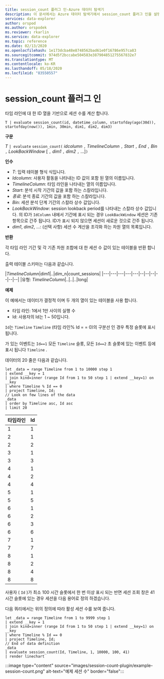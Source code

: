 ```yaml
---
title: session_count 플러그 인-Azure 데이터 탐색기
description: 이 문서에서는 Azure 데이터 탐색기에서 session_count 플러그 인을 설명 합니다.
services: data-explorer
author: orspod
ms.author: orspodek
ms.reviewer: rkarlin
ms.service: data-explorer
ms.topic: reference
ms.date: 02/13/2020
ms.openlocfilehash: 1e173dcba48e8748562bad61e0f16786e957ca83
ms.sourcegitcommit: 974d5f2bccabe504583e387904851275567832e7
ms.translationtype: MT
ms.contentlocale: ko-KR
ms.lasthandoff: 05/18/2020
ms.locfileid: "83550557"
---
```

# <a name="session_count-plugin"></a>session_count 플러그 인

타임 라인에 대 한 ID 열을 기반으로 세션 수를 계산 합니다.

```kusto
T | evaluate session_count(id, datetime_column, startofday(ago(30d)), startofday(now()), 1min, 30min, dim1, dim2, dim3)
```

**구문**

*T* `| evaluate` `session_count(` *idcolumn* `,` *TimelineColumn* `,` *Start* `,` *End* `,` *Bin* `,` *LookBackWindow* [ `,` *dim1* `,` *dim2* `,` ...]`)`

**인수**

* *T*: 입력 테이블 형식 식입니다.
* *Idcolumn*: 사용자 활동을 나타내는 ID 값이 포함 된 열의 이름입니다. 
* *TimelineColumn*: 타임 라인을 나타내는 열의 이름입니다.
* *Start*: 분석 시작 기간의 값을 포함 하는 스칼라입니다.
* *종료*: 분석 종료 기간의 값을 포함 하는 스칼라입니다.
* *Bin*: 세션 분석 단계 기간의 스칼라 상수 값입니다.
* *LookBackWindow*: session lookback period를 나타내는 스칼라 상수 값입니다. 의 ID가 `IdColumn` 내에서 기간에 표시 되는 경우 `LookBackWindow` 세션은 기존 항목으로 간주 됩니다. ID가 표시 되지 않으면 세션이 새로운 것으로 간주 됩니다.
* *dim1*, *dim2*, ...: (선택 사항) 세션 수 계산을 조각화 하는 차원 열의 목록입니다.

**반환**

각 타임 라인 기간 및 각 기존 차원 조합에 대 한 세션 수 값이 있는 테이블을 반환 합니다.

출력 테이블 스키마는 다음과 같습니다.

|*TimelineColumn*|dim1|..|dim_n|count_sessions|
|---|---|---|---|---|--|--|--|--|--|--|
|유형: *TimelineColumn*|..|..|..|long|


**예제**

이 예에서는 데이터가 결정적 이며 두 개의 열이 있는 테이블을 사용 합니다.
- 타임 라인: 1에서 1만 사이의 실행 수
- Id: 사용자의 Id는 1 ~ 50입니다.

`Id`는 `Timeline` `Timeline` (타임 라인% Id = = 0)의 구분선 인 경우 특정 슬롯에 표시 됩니다.

가 있는 이벤트는 `Id==1` 모든 `Timeline` 슬롯, 모든 `Id==2` 초 슬롯에 있는 이벤트 등에 표시 됩니다 `Timeline` .

데이터의 20 줄은 다음과 같습니다.

<!-- csl: https://help.kusto.windows.net/Samples -->
```kusto
let _data = range Timeline from 1 to 10000 step 1
| extend __key = 1
| join kind=inner (range Id from 1 to 50 step 1 | extend __key=1) on __key
| where Timeline % Id == 0
| project Timeline, Id;
// Look on few lines of the data
_data
| order by Timeline asc, Id asc
| limit 20
```

|타임라인|Id|
|---|---|
|1|1|
|2|1|
|2|2|
|3|1|
|3|3|
|4|1|
|4|2|
|4|4|
|5|1|
|5|5|
|6|1|
|6|2|
|6|3|
|6|6|
|7|1|
|7|7|
|8|1|
|8|2|
|8|4|
|8|8|

사용자 ( `Id` )가 최소 100 시간 슬롯에서 한 번 이상 표시 되는 반면 세션 조회 창은 41 시간 슬롯에 있는 경우 세션을 다음 용어로 정의 하겠습니다.

다음 쿼리에서는 위의 정의에 따라 활성 세션 수를 보여 줍니다.

<!-- csl: https://help.kusto.windows.net/Samples -->
```kusto
let _data = range Timeline from 1 to 9999 step 1
| extend __key = 1
| join kind=inner (range Id from 1 to 50 step 1 | extend __key=1) on __key
| where Timeline % Id == 0
| project Timeline, Id;
// End of data definition
_data
| evaluate session_count(Id, Timeline, 1, 10000, 100, 41)
| render linechart 
```

:::image type="content" source="images/session-count-plugin/example-session-count.png" alt-text="예제 세션 수" border="false":::
